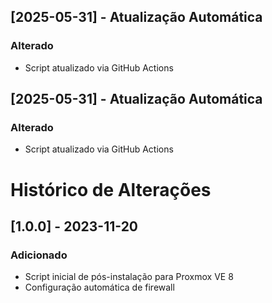 ## [2025-05-31] - Atualização Automática
### Alterado
- Script atualizado via GitHub Actions

## [2025-05-31] - Atualização Automática
### Alterado
- Script atualizado via GitHub Actions

# Histórico de Alterações

## [1.0.0] - 2023-11-20
### Adicionado
- Script inicial de pós-instalação para Proxmox VE 8
- Configuração automática de firewall
